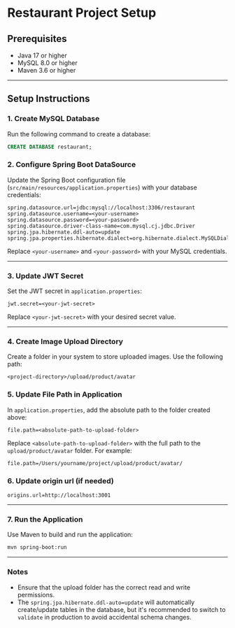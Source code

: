 
# Restaurant Project Setup

## Prerequisites
- Java 17 or higher
- MySQL 8.0 or higher
- Maven 3.6 or higher

---

## Setup Instructions

### 1. Create MySQL Database
Run the following command to create a database:
```sql
CREATE DATABASE restaurant;
```

### 2. Configure Spring Boot DataSource
Update the Spring Boot configuration file (`src/main/resources/application.properties`) with your database credentials:
```properties
spring.datasource.url=jdbc:mysql://localhost:3306/restaurant
spring.datasource.username=<your-username>
spring.datasource.password=<your-password>
spring.datasource.driver-class-name=com.mysql.cj.jdbc.Driver
spring.jpa.hibernate.ddl-auto=update
spring.jpa.properties.hibernate.dialect=org.hibernate.dialect.MySQLDialect
```
Replace `<your-username>` and `<your-password>` with your MySQL credentials.

---

### 3. Update JWT Secret
Set the JWT secret in `application.properties`:
```properties
jwt.secret=<your-jwt-secret>
```
Replace `<your-jwt-secret>` with your desired secret value.

---

### 4. Create Image Upload Directory
Create a folder in your system to store uploaded images. Use the following path:
```
<project-directory>/upload/product/avatar
```

### 5. Update File Path in Application
In `application.properties`, add the absolute path to the folder created above:
```properties
file.path=<absolute-path-to-upload-folder>
```
Replace `<absolute-path-to-upload-folder>` with the full path to the `upload/product/avatar` folder. For example:
```properties
file.path=/Users/yourname/project/upload/product/avatar/
```

### 6. Update origin url (if needed)
```properties
origins.url=http://localhost:3001
```

---

### 7. Run the Application
Use Maven to build and run the application:
```bash
mvn spring-boot:run
```

---

### Notes
- Ensure that the upload folder has the correct read and write permissions.
- The `spring.jpa.hibernate.ddl-auto=update` will automatically create/update tables in the database, but it's recommended to switch to `validate` in production to avoid accidental schema changes.
